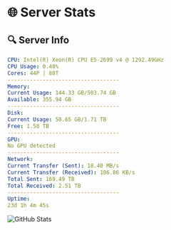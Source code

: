 # 🌐 Server Stats
## 🔍 Server Info
```yaml
CPU: Intel(R) Xeon(R) CPU E5-2699 v4 @ 1292.49GHz
CPU Usage: 0.40%
Cores: 44P | 88T
-----------------------------------
Memory:
Current Usage: 144.33 GB/503.74 GB
Available: 355.94 GB
-----------------------------------
Disk:
Current Usage: 50.65 GB/1.71 TB
Free: 1.58 TB
-----------------------------------
GPU:
No GPU detected
-----------------------------------
Network:
Current Transfer (Sent): 18.40 MB/s
Current Transfer (Received): 106.86 KB/s
Total Sent: 169.49 TB
Total Received: 2.51 TB
-----------------------------------
Uptime:
23d 1h 4m 45s
```
![GitHub Stats](https://img.shields.io/badge/Updated-2025-03-02_23:48:03-blue)